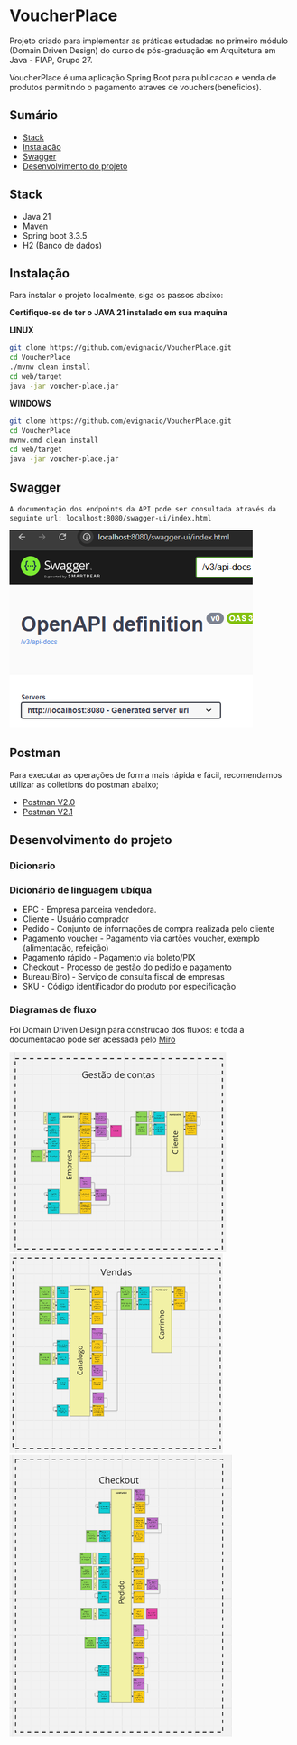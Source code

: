 # VoucherPlace
Projeto criado para implementar as práticas estudadas no primeiro módulo (Domain Driven Design) do curso de pós-graduação em Arquitetura em Java - FIAP, Grupo 27.

VoucherPlace é uma aplicação Spring Boot para publicacao e venda de produtos permitindo o pagamento atraves de vouchers(beneficios).

## Sumário

- [Stack](#stack)
- [Instalação](#instalação)
- [Swagger](#swagger)
- [Desenvolvimento do projeto](#desenvolvimento-do-projeto)

## Stack
* Java 21
* Maven
* Spring boot 3.3.5
* H2 (Banco de dados)


## Instalação

Para instalar o projeto localmente, siga os passos abaixo: <br>

**Certifique-se de ter o JAVA 21 instalado em sua maquina**

**LINUX**
```bash
git clone https://github.com/evignacio/VoucherPlace.git
cd VoucherPlace
./mvnw clean install
cd web/target
java -jar voucher-place.jar
```
**WINDOWS**
```bash
git clone https://github.com/evignacio/VoucherPlace.git
cd VoucherPlace
mvnw.cmd clean install
cd web/target
java -jar voucher-place.jar
```
## Swagger
``` 
A documentação dos endpoints da API pode ser consultada através da seguinte url: localhost:8080/swagger-ui/index.html
```
![img.png](img.png)

## Postman
Para executar as operações de forma mais rápida e fácil, recomendamos utilizar as colletions do postman abaixo;
* [Postman V2.0](https://github.com/evignacio/VoucherPlace/blob/main/VoucherPlace.postman_collection-v2.0.json)
* [Postman V2.1](https://github.com/evignacio/VoucherPlace/blob/main/VoucherPlace.postman_collection-v2.1.json)

## Desenvolvimento do projeto
### Dicionario
### Dicionário de linguagem ubíqua
* EPC - Empresa parceira vendedora.<br>
* Cliente - Usuário comprador<br>
* Pedido - Conjunto de informações de compra realizada pelo cliente<br>
* Pagamento voucher - Pagamento via cartões voucher, exemplo (alimentação, refeição)<br>
* Pagamento rápido - Pagamento via boleto/PIX<br>
* Checkout - Processo de gestão do pedido e pagamento<br>
* Bureau(Biro) - Serviço de consulta fiscal de empresas<br>
* SKU - Código identificador do produto por especificação<br>
### Diagramas de fluxo
Foi Domain Driven Design para construcao dos fluxos:
 e toda a documentacao pode ser acessada pelo [Miro](https://miro.com/app/board/uXjVKizn_1o=/)

![img_1.png](img_1.png) ![img_2.png](img_2.png)
![img_3.png](img_3.png)

